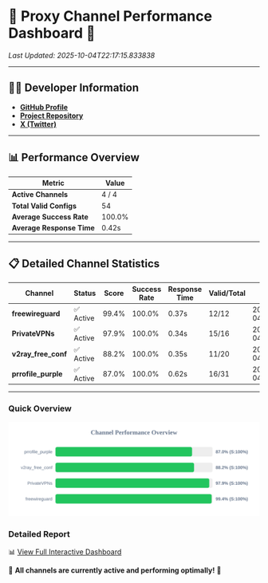 # 🌟 Proxy Channel Performance Dashboard 🌟

_Last Updated: 2025-10-04T22:17:15.833838_

---

## 👩‍💻 Developer Information

- **[GitHub Profile](https://github.com/4n0nymou3)**  
- **[Project Repository](https://github.com/4n0nymou3/multi-proxy-config-fetcher)**  
- **[X (Twitter)](https://x.com/4n0nymou3)**  

---

## 📊 Performance Overview

| Metric                | Value       |
|-----------------------|-------------|
| **Active Channels**   | 4 / 4       |
| **Total Valid Configs** | 54          |
| **Average Success Rate** | 100.0%      |
| **Average Response Time** | 0.42s       |

---

## 📋 Detailed Channel Statistics

| Channel          | Status     | Score  | Success Rate | Response Time | Valid/Total | Last Success               |
|------------------|------------|--------|--------------|---------------|-------------|----------------------------|
| **freewireguard**  | ✅ Active  | 99.4%  | 100.0% | 0.37s         | 12/12       | 2025-10-04T22:17:15.832038 |
| **PrivateVPNs**  | ✅ Active  | 97.9%  | 100.0% | 0.34s         | 15/16       | 2025-10-04T22:17:15.435086 |
| **v2ray_free_conf**  | ✅ Active  | 88.2%  | 100.0% | 0.35s         | 11/20       | 2025-10-04T22:17:15.052962 |
| **prrofile_purple**  | ✅ Active  | 87.0%  | 100.0% | 0.62s         | 16/31       | 2025-10-04T22:17:14.651479 |

---

### Quick Overview
<div align="center">
  <a href="https://raw.githubusercontent.com/nullluser/NullRepo/refs/heads/main/assets/channel_stats_chart.svg">
    <img src="https://raw.githubusercontent.com/nullluser/NullRepo/refs/heads/main/assets/channel_stats_chart.svg" alt="Source Performance Statistics" width="800">
  </a>
</div>

### Detailed Report
📊 [View Full Interactive Dashboard](https://htmlpreview.github.io/?https://github.com/nullluser/NullRepo/blob/main/assets/performance_report.html)

🎉 **All channels are currently active and performing optimally!** 🎉
